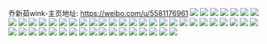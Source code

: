 乔新茹wink-主页地址: https://weibo.com/u/5581176961 
![](https://wx4.sinaimg.cn/mw2000/0065I35fly1h9jt5uxbgtj30r013eqbi.jpg) 
![](https://wx4.sinaimg.cn/mw2000/0065I35fly1h917o4d2zwj313i0m8acv.jpg) 
![](https://wx4.sinaimg.cn/mw2000/0065I35fly1h8zv882xuwj30wi1yc7fc.jpg) 
![](https://wx4.sinaimg.cn/mw2000/0065I35fly1h8zv879yyfj30wi1yctk0.jpg) 
![](https://wx4.sinaimg.cn/mw2000/0065I35fly1h6x2963k4bj30zg1ba41p.jpg) 
![](https://wx4.sinaimg.cn/mw2000/0065I35fly1h6x297fukqj31co1swtw5.jpg) 
![](https://wx4.sinaimg.cn/mw2000/0065I35fly1h6x2975q3zj30ux10utl0.jpg) 
![](https://wx4.sinaimg.cn/mw2000/0065I35fly1h5vee1qk5fj328032zu0z.jpg) 
![](https://wx4.sinaimg.cn/mw2000/0065I35fly1h5vedwo0f0j33402c0u0y.jpg) 
![](https://wx4.sinaimg.cn/mw2000/0065I35fly1gz8tln8ivcj32802yox6r.jpg) 
![](https://wx4.sinaimg.cn/mw2000/0065I35fly1gz8tlotityj32802yo1l0.jpg) 
![](https://wx4.sinaimg.cn/mw2000/0065I35fly1gz8tlqu4itj32802yo1l0.jpg) 
![](https://wx4.sinaimg.cn/mw2000/0065I35fly1gz8tlsmy58j32802yo1l0.jpg) 
![](https://wx4.sinaimg.cn/mw2000/0065I35fly1gz8tllc1rxj32802yo4qs.jpg) 
![](https://wx4.sinaimg.cn/mw2000/0065I35fly1gyung0oe78j30u014047v.jpg) 
![](https://wx4.sinaimg.cn/mw2000/0065I35fly1gyung09b1pj30u014011u.jpg) 
![](https://wx4.sinaimg.cn/mw2000/0065I35fly1gyung13lrgj30u0173wo4.jpg) 
![](https://wx4.sinaimg.cn/mw2000/0065I35fly1gyung1ny2aj30u01fx13n.jpg) 
![](https://wx4.sinaimg.cn/mw2000/0065I35fly1gyung1z5bwj30u015sdnz.jpg) 
![](https://wx4.sinaimg.cn/mw2000/0065I35fly1gynqnqb9j1j31o02yo4qq.jpg) 
![](https://wx4.sinaimg.cn/mw2000/0065I35fly1gynqnufrqmj31o02yo1ky.jpg) 
![](https://wx4.sinaimg.cn/mw2000/0065I35fly1gynqns62qdj31ou2yn1ky.jpg) 
![](https://wx4.sinaimg.cn/mw2000/0065I35fly1gynqntjrh6j31oq2ynu0x.jpg) 
![](https://wx4.sinaimg.cn/mw2000/0065I35fly1gynmb76ea2j30u01hc11n.jpg) 
![](https://wx4.sinaimg.cn/mw2000/0065I35fly1gynmb7likwj30u01hc7ge.jpg) 
![](https://wx4.sinaimg.cn/mw2000/0065I35fly1gynmc4q55ej30u01hcwqb.jpg) 
![](https://wx4.sinaimg.cn/mw2000/0065I35fly1gynmb809k9j30u01irqbh.jpg) 
![](https://wx4.sinaimg.cn/mw2000/0065I35fly1gynmb9ah4vj30u01ipti3.jpg) 
![](https://wx4.sinaimg.cn/mw2000/0065I35fly1gynmb9wkkwj30u01hctgh.jpg) 
![](https://wx4.sinaimg.cn/mw2000/0065I35fly1gynmb6s42nj30u01hoah4.jpg) 
![](https://wx4.sinaimg.cn/mw2000/0065I35fly1gynmbbdg9uj30u01hcn4x.jpg) 
![](https://wx4.sinaimg.cn/mw2000/0065I35fly1gynmbd0q8aj30u01hcgtr.jpg) 
![](https://wx4.sinaimg.cn/mw2000/0065I35fly1gyeaxbfjepj32202qoe84.jpg) 
![](https://wx4.sinaimg.cn/mw2000/0065I35fly1gyeax50vapj32202qoe84.jpg) 
![](https://wx4.sinaimg.cn/mw2000/0065I35fly1gyba4e22gdj32202qoe84.jpg) 
![](https://wx4.sinaimg.cn/mw2000/0065I35fly1gyba4gltvhj32202qob2c.jpg) 
![](https://wx4.sinaimg.cn/mw2000/0065I35fly1gyba4hwv5jj32202qo4qs.jpg) 
![](https://wx4.sinaimg.cn/mw2000/0065I35fly1gyba4cn07jj32202qob2c.jpg) 
![](https://wx4.sinaimg.cn/mw2000/0065I35fly1gyba4pwagvj32202qob2c.jpg) 
![](https://wx4.sinaimg.cn/mw2000/0065I35fly1gyba4rokq1j32202qox6r.jpg) 
![](https://wx4.sinaimg.cn/mw2000/0065I35fly1gyba4jinsvj32202qox6s.jpg) 
![](https://wx4.sinaimg.cn/mw2000/0065I35fly1gyba4m341zj32202qox6s.jpg) 
![](https://wx4.sinaimg.cn/mw2000/0065I35fly1gyba4o0htoj32202qoqv8.jpg) 
![](https://wx4.sinaimg.cn/mw2000/0065I35fly1gy2u67ts12j31o02yob2a.jpg) 
![](https://wx4.sinaimg.cn/mw2000/0065I35fly1gy2u69qvbej31o02yoe82.jpg) 
![](https://wx4.sinaimg.cn/mw2000/0065I35fly1gy2u6bkygnj31o02yoe82.jpg) 
![](https://wx4.sinaimg.cn/mw2000/0065I35fly1gy2u65uxckj31o02yo7wi.jpg) 
![](https://wx4.sinaimg.cn/mw2000/0065I35fly1gy2u6czd54j31o02yo4qq.jpg) 
![](https://wx4.sinaimg.cn/mw2000/0065I35fly1gy2u8gfxcvj31o02yo7wi.jpg) 
